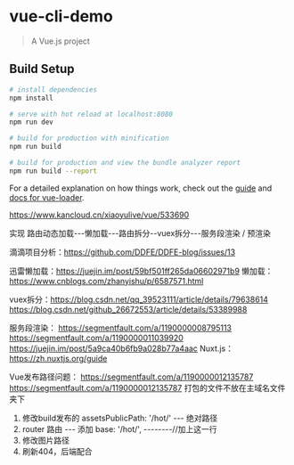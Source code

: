 # vue-cli-demo

> A Vue.js project

## Build Setup

``` bash
# install dependencies
npm install

# serve with hot reload at localhost:8080
npm run dev

# build for production with minification
npm run build

# build for production and view the bundle analyzer report
npm run build --report
```

For a detailed explanation on how things work, check out the [guide](http://vuejs-templates.github.io/webpack/) and [docs for vue-loader](http://vuejs.github.io/vue-loader).

https://www.kancloud.cn/xiaoyulive/vue/533690


实现 路由动态加载---懒加载---路由拆分--vuex拆分---服务段渲染 / 预渲染



滴滴项目分析：https://github.com/DDFE/DDFE-blog/issues/13 

迅雷懒加载：https://juejin.im/post/59bf501ff265da06602971b9 
懒加载：https://www.cnblogs.com/zhanyishu/p/6587571.html


vuex拆分：https://blog.csdn.net/qq_39523111/article/details/79638614  
         https://blog.csdn.net/github_26672553/article/details/53389988  

服务段渲染： https://segmentfault.com/a/1190000008795113  
            https://segmentfault.com/a/1190000011039920  
            https://juejin.im/post/5a9ca40b6fb9a028b77a4aac 
   Nuxt.js：https://zh.nuxtjs.org/guide



Vue发布路径问题：
  https://segmentfault.com/a/1190000012135787
    https://segmentfault.com/a/1190000012135787
打包的文件不放在主域名文件夹下
1.  修改build发布的   assetsPublicPath: '/hot/'   --- 绝对路径
2. router 路由 --- 添加 base: '/hot/',       --------//加上这一行
3. 修改图片路径
4. 刷新404，后端配合